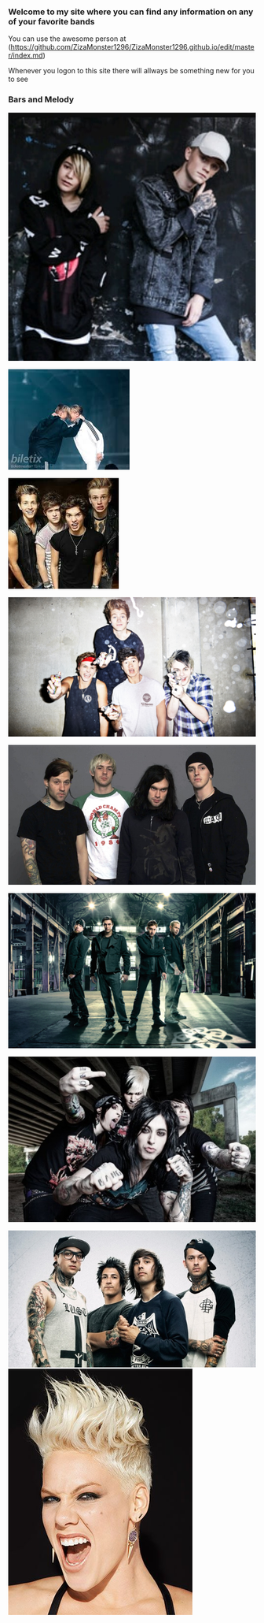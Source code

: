 ### Welcome to my site where you can find any information on any of your favorite bands

You can use the awesome person at (https://github.com/ZizaMonster1296/ZizaMonster1296.github.io/edit/master/index.md) 

Whenever you logon to this site there will allways be something new for you to see

### Bars and Melody
[<img src="27879840_156810825116304_4833839718594510848_n.jpg" alt="hi" class="inline"/>](BarsAndMelody.md)



[<img src="/images.jpeg" alt="hi" class="inline"/>](MarcusAndMartinus.md)

[<img src="/download.jpeg" alt="hi" class="inline"/>](TheVamps.md)

[<img src="/f99cfb8b80456902e3f9385d3a948e4c.jpg" alt="hi" class="inline"/>](5SecondsofSummer.md)

[<img src="/The-Used-main.jpg" alt="hi" class="inline"/>](TheUsed.md)

[<img src="/Breaking-Benjamin.jpg" alt="hi" class="inline"/>](BreakingBenjamin.md)

[<img src="/fallinginreverse-1330549922.jpg" alt="hi" class="inline"/>](FallingInReverse.md)

[<img src="/Article-9927129-1375263547_piercetheveil_normal.jpg" alt="hi" class="inline"/>](PierceTheVeil.md)
[<img src="/309296-P-nk.jpg" alt="hi" class="inline"/>](P!nk.md)


  

